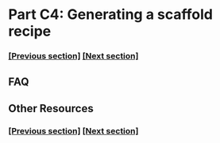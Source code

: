 
# Part C4: Generating a scaffold recipe

### [[Previous section]](C3_ELABORATIONS.md) [[Next section]](C5_RECIPE_OUTPUTS.md)


## FAQ


## Other Resources

### [[Previous section]](C3_ELABORATIONS.md) [[Next section]](C5_RECIPE_OUTPUTS.md)